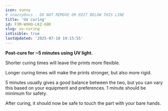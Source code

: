 ```yaml
---
icon: sunny
# snazzyDocs - DO NOT REMOVE OR EDIT BELOW THIS LINE
title: 'UV curing'
id: F3M-WXHQ-LKZ-68K
slug: uv-curing
isVisible: true
lastUpdated: '2025-07-10 19:15:55'
---
```

**Post-cure for ~5 minutes using UV light.**

Shorter curing times will leave the prints more flexible.

Longer curing times will make the prints stronger, but also more rigid.

5 minutes usually gives a good balance between the two, but you can vary this based on your equipment and preferences. 1 minute should be minimum for safety.

After curing, it should now be safe to touch the part with your bare hands.